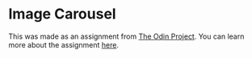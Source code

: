 # Image Carousel

This was made as an assignment from [The Odin Project](https://www.theodinproject.com/). You can learn more about the assignment [here](https://www.theodinproject.com/lessons/node-path-javascript-dynamic-user-interface-interactions).
